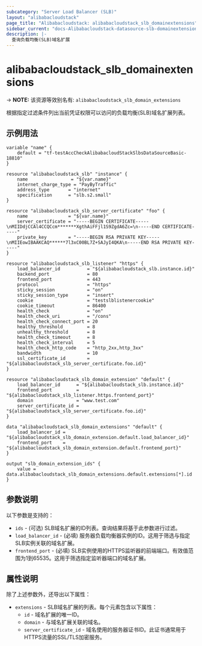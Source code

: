 ```yaml
---
subcategory: "Server Load Balancer (SLB)"
layout: "alibabacloudstack"
page_title: "Alibabacloudstack: alibabacloudstack_slb_domainextensions"
sidebar_current: "docs-Alibabacloudstack-datasource-slb-domainextensions"
description: |- 
  查询负载均衡(SLB)域名扩展
---
```


# alibabacloudstack_slb_domainextensions
-> **NOTE:** 该资源等效别名有: `alibabacloudstack_slb_domain_extensions`

根据指定过滤条件列出当前凭证权限可以访问的负载均衡(SLB)域名扩展列表。

## 示例用法

```hcl
variable "name" {
    default = "tf-testAccCheckAlibabacloudStackSlbsDataSourceBasic-18810"
}

resource "alibabacloudstack_slb" "instance" {
    name                = "${var.name}"
    internet_charge_type = "PayByTraffic"
    address_type       = "internet"
    specification      = "slb.s2.small"
}

resource "alibabacloudstack_slb_server_certificate" "foo" {
    name               = "${var.name}"
    server_certificate = "-----BEGIN CERTIFICATE-----\nMIIDdjCCAl4CCQCcm*******XgthAiFFjl1S9ZgdA6Zc=\n-----END CERTIFICATE-----"
    private_key        = "-----BEGIN RSA PRIVATE KEY-----\nMIIEowIBAAKCAQ******7l3xC00BL7Z+SAJyI4QKA\n-----END RSA PRIVATE KEY-----"
}

resource "alibabacloudstack_slb_listener" "https" {
    load_balancer_id          = "${alibabacloudstack_slb.instance.id}"
    backend_port              = 80
    frontend_port             = 443
    protocol                  = "https"
    sticky_session            = "on"
    sticky_session_type       = "insert"
    cookie                    = "testslblistenercookie"
    cookie_timeout            = 86400
    health_check              = "on"
    health_check_uri          = "/cons"
    health_check_connect_port = 20
    healthy_threshold         = 8
    unhealthy_threshold       = 8
    health_check_timeout      = 8
    health_check_interval     = 5
    health_check_http_code    = "http_2xx,http_3xx"
    bandwidth                 = 10
    ssl_certificate_id        = "${alibabacloudstack_slb_server_certificate.foo.id}"
}

resource "alibabacloudstack_slb_domain_extension" "default" {
    load_balancer_id      = "${alibabacloudstack_slb.instance.id}"
    frontend_port         = "${alibabacloudstack_slb_listener.https.frontend_port}"
    domain                = "www.test.com"
    server_certificate_id = "${alibabacloudstack_slb_server_certificate.foo.id}"
}

data "alibabacloudstack_slb_domain_extensions" "default" {
    load_balancer_id = "${alibabacloudstack_slb_domain_extension.default.load_balancer_id}"
    frontend_port    = "${alibabacloudstack_slb_domain_extension.default.frontend_port}"
}

output "slb_domain_extension_ids" {
    value = data.alibabacloudstack_slb_domain_extensions.default.extensions[*].id
}
```

## 参数说明

以下参数是支持的：

* `ids` - (可选) SLB域名扩展的ID列表。查询结果将基于此参数进行过滤。
* `load_balancer_id` - (必填) 服务器负载均衡器实例的ID。这用于筛选与指定SLB实例关联的域名扩展。
* `frontend_port` - (必填) SLB实例使用的HTTPS监听器的前端端口。有效值范围为1到65535。这用于筛选指定监听器端口的域名扩展。

## 属性说明

除了上述参数外，还导出以下属性：

* `extensions` - SLB域名扩展的列表。每个元素包含以下属性：
  * `id` - 域名扩展的唯一ID。
  * `domain` - 与域名扩展关联的域名。
  * `server_certificate_id` - 域名使用的服务器证书ID。此证书通常用于HTTPS流量的SSL/TLS加密服务。